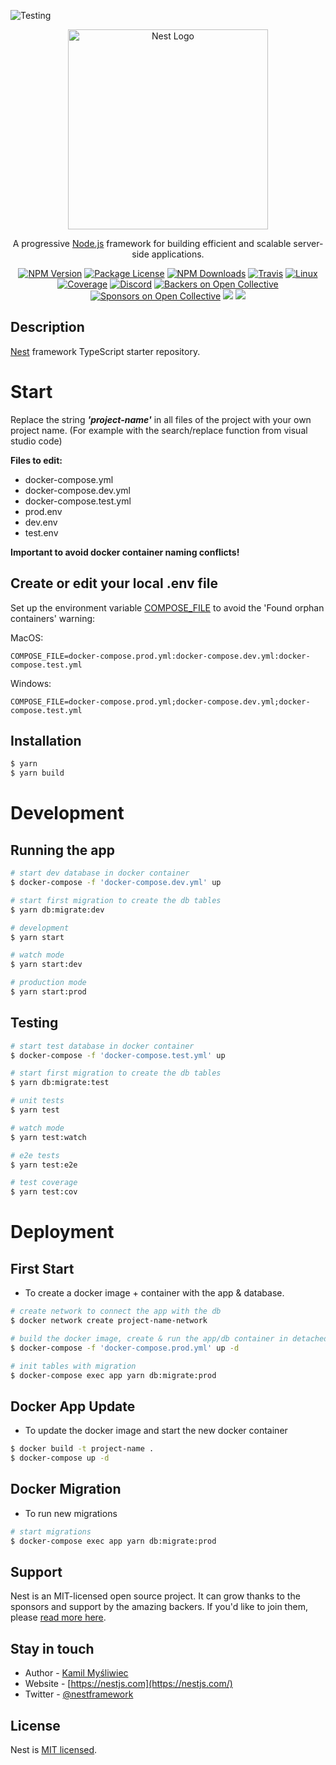 ![Testing](https://github.com/MSWagner/nestjs-starter/workflows/Testing/badge.svg)

<p align="center">
  <a href="http://nestjs.com/" target="blank"><img src="https://nestjs.com/img/logo_text.svg" width="320" alt="Nest Logo" /></a>
</p>

[travis-image]: https://api.travis-ci.org/nestjs/nest.svg?branch=master
[travis-url]: https://travis-ci.org/nestjs/nest
[linux-image]: https://img.shields.io/travis/nestjs/nest/master.svg?label=linux
[linux-url]: https://travis-ci.org/nestjs/nest

  <p align="center">A progressive <a href="http://nodejs.org" target="blank">Node.js</a> framework for building efficient and scalable server-side applications.</p>
    <p align="center">
<a href="https://www.npmjs.com/~nestjscore"><img src="https://img.shields.io/npm/v/@nestjs/core.svg" alt="NPM Version" /></a>
<a href="https://www.npmjs.com/~nestjscore"><img src="https://img.shields.io/npm/l/@nestjs/core.svg" alt="Package License" /></a>
<a href="https://www.npmjs.com/~nestjscore"><img src="https://img.shields.io/npm/dm/@nestjs/core.svg" alt="NPM Downloads" /></a>
<a href="https://travis-ci.org/nestjs/nest"><img src="https://api.travis-ci.org/nestjs/nest.svg?branch=master" alt="Travis" /></a>
<a href="https://travis-ci.org/nestjs/nest"><img src="https://img.shields.io/travis/nestjs/nest/master.svg?label=linux" alt="Linux" /></a>
<a href="https://coveralls.io/github/nestjs/nest?branch=master"><img src="https://coveralls.io/repos/github/nestjs/nest/badge.svg?branch=master#5" alt="Coverage" /></a>
<a href="https://discord.gg/G7Qnnhy" target="_blank"><img src="https://img.shields.io/badge/discord-online-brightgreen.svg" alt="Discord"/></a>
<a href="https://opencollective.com/nest#backer"><img src="https://opencollective.com/nest/backers/badge.svg" alt="Backers on Open Collective" /></a>
<a href="https://opencollective.com/nest#sponsor"><img src="https://opencollective.com/nest/sponsors/badge.svg" alt="Sponsors on Open Collective" /></a>
  <a href="https://paypal.me/kamilmysliwiec"><img src="https://img.shields.io/badge/Donate-PayPal-dc3d53.svg"/></a>
  <a href="https://twitter.com/nestframework"><img src="https://img.shields.io/twitter/follow/nestframework.svg?style=social&label=Follow"></a>
</p>
  <!--[![Backers on Open Collective](https://opencollective.com/nest/backers/badge.svg)](https://opencollective.com/nest#backer)
  [![Sponsors on Open Collective](https://opencollective.com/nest/sponsors/badge.svg)](https://opencollective.com/nest#sponsor)-->

## Description

[Nest](https://github.com/nestjs/nest) framework TypeScript starter repository.

# Start

Replace the string <b><i>'project-name'</i></b> in all files of the project with your own project name.
(For example with the search/replace function from visual studio code)

<b>Files to edit:</b>

-   docker-compose.yml
-   docker-compose.dev.yml
-   docker-compose.test.yml
-   prod.env
-   dev.env
-   test.env

<b>Important to avoid docker container naming conflicts!</b>

## Create or edit your local .env file

Set up the environment variable [COMPOSE_FILE](https://docs.docker.com/compose/reference/envvars/#compose_file) to avoid the 'Found orphan containers' warning:

MacOS:

```
COMPOSE_FILE=docker-compose.prod.yml:docker-compose.dev.yml:docker-compose.test.yml
```

Windows:

```
COMPOSE_FILE=docker-compose.prod.yml;docker-compose.dev.yml;docker-compose.test.yml
```

## Installation

```bash
$ yarn
$ yarn build
```

# Development

## Running the app

```bash
# start dev database in docker container
$ docker-compose -f 'docker-compose.dev.yml' up

# start first migration to create the db tables
$ yarn db:migrate:dev

# development
$ yarn start

# watch mode
$ yarn start:dev

# production mode
$ yarn start:prod
```

## Testing

```bash
# start test database in docker container
$ docker-compose -f 'docker-compose.test.yml' up

# start first migration to create the db tables
$ yarn db:migrate:test

# unit tests
$ yarn test

# watch mode
$ yarn test:watch

# e2e tests
$ yarn test:e2e

# test coverage
$ yarn test:cov
```

# Deployment

## First Start

-   To create a docker image + container with the app & database.

```bash
# create network to connect the app with the db
$ docker network create project-name-network

# build the docker image, create & run the app/db container in detached mode (background)
$ docker-compose -f 'docker-compose.prod.yml' up -d

# init tables with migration
$ docker-compose exec app yarn db:migrate:prod
```

## Docker App Update

-   To update the docker image and start the new docker container

```bash
$ docker build -t project-name .
$ docker-compose up -d
```

## Docker Migration

-   To run new migrations

```bash
# start migrations
$ docker-compose exec app yarn db:migrate:prod
```

## Support

Nest is an MIT-licensed open source project. It can grow thanks to the sponsors and support by the amazing backers. If you'd like to join them, please [read more here](https://docs.nestjs.com/support).

## Stay in touch

-   Author - [Kamil Myśliwiec](https://twitter.com/kammysliwiec)
-   Website - [https://nestjs.com](https://nestjs.com/)
-   Twitter - [@nestframework](https://twitter.com/nestframework)

## License

Nest is [MIT licensed](https://github.com/nestjs/nest/blob/master/LICENSE).
